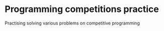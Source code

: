 Programming competitions practice
=================================
Practising solving various problems on competitive programming